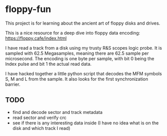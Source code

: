 # floppy-fun

This project is for learning about the ancient art of floppy disks and drives.

This is a nice resource for a deep dive into floppy data encoding: https://floppy.cafe/index.html

I have read a track from a disk using my trusty R&S scopes logic probe. It is sampled with 62.5 Megasamples, meaning there are 62.5 sample per microsecond.
The encoding is one byte per sample, with bit 0 being the Index pulse and bit 1 the actual read data.

I have hacked together a little python script that decodes the MFM symbols S, M and L from the sample. It also looks for the first synchronization barrier.

## TODO

- find and decode sector and track metadata
- read sector and verify crc
- see if there is any interesting data inside (I have no idea what is on the disk and which track I read)
